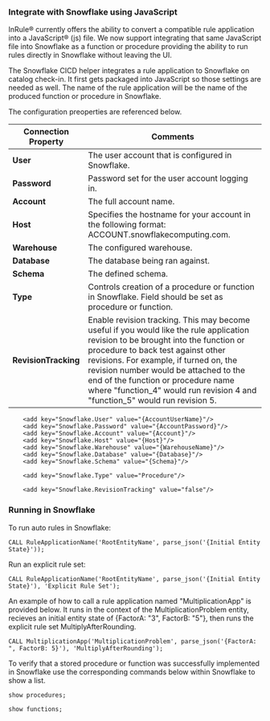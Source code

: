### Integrate with Snowflake using JavaScript

InRule® currently offers the ability to convert a compatible rule application into a JavaScript® (js) file. We now support integrating that same JavaScript file into Snowflake as a function or procedure providing the ability to run rules directly in Snowflake without leaving the UI.

The Snowflake CICD helper integrates a rule application to Snowflake on catalog check-in. It first gets packaged into JavaScript so those settings are needed as well. The name of the rule application will be the name of the produced function or procedure in Snowflake. 

The configuration preoperties are referenced below.

|Connection Property | Comments
--- | ---
|**User**| The user account that is configured in Snowflake.
|**Password**| Password set for the user account logging in.
|**Account**| The full account name.
|**Host**| Specifies the hostname for your account in the following format: ACCOUNT.snowflakecomputing.com.
|**Warehouse**| The configured warehouse.
|**Database**| The database being ran against.
|**Schema**| The defined schema.
|**Type**| Controls creation of a procedure or function in Snowflake. Field should be set as procedure or function.
|**RevisionTracking**| Enable revision tracking. This may become useful if you would like the rule application revision to be brought into the function or procedure to back test against other revisions. For example, if turned on, the revision number would be attached to the end of the function or procedure name where "function_4" would run revision 4 and "function_5" would run revision 5.

````
	<add key="Snowflake.User" value="{AccountUserName}"/>
	<add key="Snowflake.Password" value="{AccountPassword}"/>
	<add key="Snowflake.Account" value="{Account}"/>
	<add key="Snowflake.Host" value="{Host}"/>
	<add key="Snowflake.Warehouse" value="{WarehouseName}"/>
	<add key="Snowflake.Database" value="{Database}"/>
	<add key="Snowflake.Schema" value="{Schema}"/>
  
	<add key="Snowflake.Type" value="Procedure"/>
	
	<add key="Snowflake.RevisionTracking" value="false"/>
````


### Running in Snowflake
To run auto rules in Snowflake:
````
CALL RuleApplicationName('RootEntityName', parse_json('{Initial Entity State}'));
````
Run an explicit rule set:
````
CALL RuleApplicationName('RootEntityName', parse_json('{Initial Entity State}'), 'Explicit Rule Set');
````

An example of how to call a rule application named "MultiplicationApp" is provided below. It runs in the context of the MultiplicationProblem entity, recieves an initial entity state of {FactorA: "3", FactorB: "5"}, then runs the explicit rule set MultiplyAfterRounding.
````
CALL MultiplicationApp('MultiplicationProblem', parse_json('{FactorA: ", FactorB: 5}'), 'MultiplyAfterRounding');
````

To verify that a stored procedure or function was successfully implemented in Snowflake use the corresponding commands below within Snowflake to show a list. 

````
show procedures;

show functions;
````

